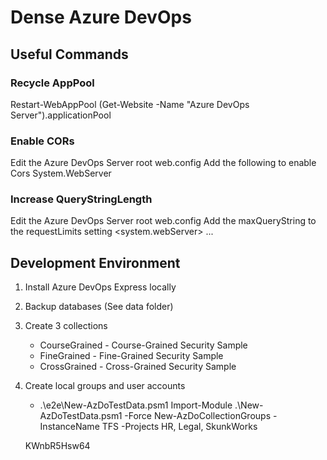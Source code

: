 # Dense Azure DevOps

## Useful Commands
### Recycle AppPool
Restart-WebAppPool (Get-Website -Name "Azure DevOps Server").applicationPool

### Enable CORs
Edit the Azure DevOps Server root web.config
Add the following to enable Cors System.WebServer
    <cors enabled="true">
      <add origin="http://localhost:4200" allowCredentials="true">
        <allowHeaders allowAllRequestedHeaders="true" />
        <allowMethods>
            <add method="GET" />
            <add method="HEAD" />
            <add method="POST" />
            <add method="PUT" /> 
            <add method="DELETE" />         
        </allowMethods>
      </add>
    </cors>

### Increase QueryStringLength
Edit the Azure DevOps Server root web.config
Add the maxQueryString to the requestLimits setting
  <system.webServer>
    <security>
      <requestFiltering allowHighBitCharacters="true">
        ...
        <requestLimits maxAllowedContentLength="2000000000" maxQueryString="8192" />

## Development Environment
1. Install Azure DevOps Express locally
2. Backup databases (See data folder)
3. Create 3 collections
      - CourseGrained - Course-Grained Security Sample
      - FineGrained - Fine-Grained Security Sample
      - CrossGrained - Cross-Grained Security Sample
4. Create local groups and user accounts
      - .\e2e\New-AzDoTestData.psm1
    Import-Module .\New-AzDoTestData.psm1 -Force
    New-AzDoCollectionGroups -InstanceName TFS -Projects HR, Legal, SkunkWorks

    KWnbR5Hsw64